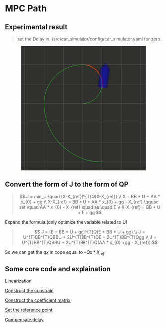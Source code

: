 # MPC Path
## Experimental result
> set the Delay in ./src/car_simulator/config/car_simulator.yaml for zero.
<p align="center">
    <img src="mpc.gif" width="400"/>
</p>

## Convert the form of J to the form of QP
>$$
J = min_U \quad (X-X_{ref})^{T}Q(X-X_{ref}) \\
X = BB * U + AA * x_{0} + gg  \\
X-X_{ref} = BB * U + AA * x_{0} + gg - X_{ref}  \qquad set \quad AA * x_{0} - X_{ref} \quad as \quad E \\
X-X_{ref} = BB * U + E + gg
$$


Expand the formula:(only optimize the variable related to U)
>$$
J = (E + BB * U + gg)^{T}Q(E + BB * U + gg)  \\
J = U^{T}BB^{T}QBBU + 2U^{T}BB^{T}QE + 2U^{T}BB^{T}Qgg \\
J = U^{T}BB^{T}QBBU + 2U^{T}BB^{T}Q(AA * x_{0} +gg - X_{ref})
$$

So we can get the $qx$ in code equal to $-Qx * X_{ref}$

## Some core code and explaination
[Linearization](https://github.com/jihaoh98/MPC-Path/blob/main/mpc_car/include/mpc_car/mpc_car.hpp#:~:text=void%20linearization(const,const%20double%26%20delta))

[Construct the constrain](https://github.com/jihaoh98/MPC-Path/blob/main/mpc_car/include/mpc_car/mpc_car.hpp#:~:text=//%20TODO%3A%20set%20stage%20constraints%20of%20inputs%20(a%2C%20delta%2C%20ddelta))

[Construct the coefficient matrix](https://github.com/jihaoh98/MPC-Path/blob/main/mpc_car/include/mpc_car/mpc_car.hpp#:~:text=//%20calculate%20big%20state%2Dspace%20matrices)

[Set the reference point](https://github.com/jihaoh98/MPC-Path/blob/main/mpc_car/include/mpc_car/mpc_car.hpp#:~:text=%7D-,//%20TODO%3A%20set%20qx,-Eigen%3A%3AVector2d%20xy)

[Compensate delay](https://github.com/jihaoh98/MPC-Path/blob/main/mpc_car/include/mpc_car/mpc_car.hpp#:~:text=VectorX%20compensateDelay(const%20VectorX%26%20x0))


